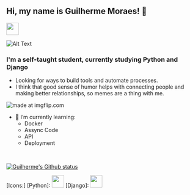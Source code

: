 ## <b>Hi, my name is Guilherme Moraes!</b> 🤠

[<img height="32" width="32" src="https://cdn.jsdelivr.net/npm/simple-icons@v4/icons/linkedin.svg" />][Linkedin]

![Alt Text](https://i.imgflip.com/1tlr1p.gif)

### I'm a self-taught student, currently studying Python and Django
- Looking for ways to build tools and automate processes. 
- I think that good sense of humor helps with connecting people and making better relationships, so memes are a thing with me.

<img src="https://i.imgflip.com/4w8o82.jpg" title="made at imgflip.com"/>

- 🌱 I’m currently learning:
  * Docker
  * Assync Code
  * API
  * Deployment

</br>

[![Guilherme's Github status](https://github-readme-stats.vercel.app/api?username=DefRuivo)](https://github.com/anuraghazra/github-readme-stats)


[Icons:]
[Python]: <img height="32" width="32" src="https://cdn.jsdelivr.net/npm/simple-icons@v4/icons/python.svg" />
[Django]: <img height="32" width="32" src="https://cdn.jsdelivr.net/npm/simple-icons@v4/iconsdjango.svg" />

[Linkedin]: https://www.linkedin.com/in/guilherme-de-matos-moraes-b471a23a/

